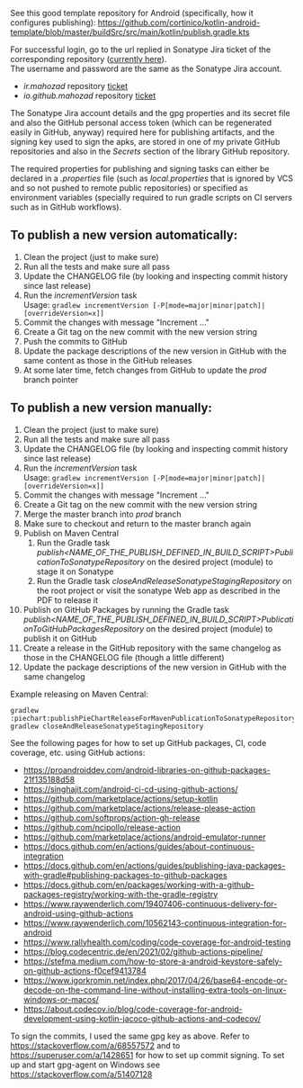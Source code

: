 See this good template repository for Android (specifically, how it configures publishing):
https://github.com/cortinico/kotlin-android-template/blob/master/buildSrc/src/main/kotlin/publish.gradle.kts

For successful login, go to the url replied in Sonatype Jira ticket of the corresponding repository ([currently here](https://s01.oss.sonatype.org/)).  
The username and password are the same as the Sonatype Jira account.

- *ir.mahozad* repository [ticket](https://issues.sonatype.org/browse/OSSRH-69101)
- *io.github.mahozad* repository [ticket](https://issues.sonatype.org/browse/OSSRH-69099)

The Sonatype Jira account details and the gpg properties and its secret file
and also the GitHub personal access token (which can be regenerated easily in GitHub, anyway)
required here for publishing artifacts, and the signing key used to sign the apks,
are stored in one of my private GitHub repositories
and also in the *Secrets* section of the library GitHub repository.

The required properties for publishing and signing tasks can either be declared in a *.properties*
file (such as *local.properties* that is ignored by VCS and so not pushed to remote public repositories)
or specified as environment variables (specially required to run gradle scripts on CI servers such
as in GitHub workflows).

## To publish a new version automatically:
  1. Clean the project (just to make sure)
  2. Run all the tests and make sure all pass
  3. Update the CHANGELOG file (by looking and inspecting commit history since last release)
  4. Run the *incrementVersion* task  
     Usage: ```gradlew incrementVersion [-P[mode=major|minor|patch]|[overrideVersion=x]]```
  5. Commit the changes with message "Increment ..."     
  6. Create a Git tag on the new commit with the new version string
  7. Push the commits to GitHub
  8. Update the package descriptions of the new version in GitHub with the same content as those in the GitHub releases
  9. At some later time, fetch changes from GitHub to update the *prod* branch pointer

## To publish a new version manually:
  1. Clean the project (just to make sure)
  2. Run all the tests and make sure all pass
  3. Update the CHANGELOG file (by looking and inspecting commit history since last release)
  4. Run the *incrementVersion* task  
     Usage: ```gradlew incrementVersion [-P[mode=major|minor|patch]|[overrideVersion=x]]```
  5. Commit the changes with message "Increment ..."
  6. Create a Git tag on the new commit with the new version string
  7. Merge the master branch into *prod* branch
  8. Make sure to checkout and return to the master branch again
  9. Publish on Maven Central
     1. Run the Gradle task
     *publish<NAME_OF_THE_PUBLISH_DEFINED_IN_BUILD_SCRIPT>PublicationToSonatypeRepository*
      on the desired project (module) to stage it on Sonatype
     2. Run the Gradle task
        *closeAndReleaseSonatypeStagingRepository* on the root project
        or visit the sonatype Web app as described in the PDF to release it
  10. Publish on GitHub Packages by running the Gradle task
     *publish<NAME_OF_THE_PUBLISH_DEFINED_IN_BUILD_SCRIPT>PublicationToGitHubPackagesRepository*
     on the desired project (module) to publish it on GitHub
  11. Create a release in the GitHub repository with the same changelog as those in the CHANGELOG file (though a little different)
  12. Update the package descriptions of the new version in GitHub with the same changelog

Example releasing on Maven Central:
```shell
gradlew :piechart:publishPieChartReleaseForMavenPublicationToSonatypeRepository
gradlew closeAndReleaseSonatypeStagingRepository
```

See the following pages for how to set up GitHub packages, CI, code coverage, etc. using GitHub actions:
  - https://proandroiddev.com/android-libraries-on-github-packages-21f135188d58
  - https://singhajit.com/android-ci-cd-using-github-actions/
  - https://github.com/marketplace/actions/setup-kotlin
  - https://github.com/marketplace/actions/release-please-action
  - https://github.com/softprops/action-gh-release
  - https://github.com/ncipollo/release-action
  - https://github.com/marketplace/actions/android-emulator-runner
  - https://docs.github.com/en/actions/guides/about-continuous-integration
  - https://docs.github.com/en/actions/guides/publishing-java-packages-with-gradle#publishing-packages-to-github-packages
  - https://docs.github.com/en/packages/working-with-a-github-packages-registry/working-with-the-gradle-registry
  - https://www.raywenderlich.com/19407406-continuous-delivery-for-android-using-github-actions
  - https://www.raywenderlich.com/10562143-continuous-integration-for-android
  - https://www.rallyhealth.com/coding/code-coverage-for-android-testing
  - https://blog.codecentric.de/en/2021/02/github-actions-pipeline/
  - https://stefma.medium.com/how-to-store-a-android-keystore-safely-on-github-actions-f0cef9413784
  - https://www.igorkromin.net/index.php/2017/04/26/base64-encode-or-decode-on-the-command-line-without-installing-extra-tools-on-linux-windows-or-macos/
  - https://about.codecov.io/blog/code-coverage-for-android-development-using-kotlin-jacoco-github-actions-and-codecov/


To sign the commits, I used the same gpg key as above.
Refer to https://stackoverflow.com/a/68557572 and to https://superuser.com/a/1428651
for how to set up commit signing.
To set up and start gpg-agent on Windows see https://stackoverflow.com/a/51407128
